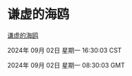 # 谦虚的海鸥
[谦虚的海鸥](http://219.139.196.164:56308/qxdho/course/base/hotlink/index.php)

2024年 09月 02日 星期一 16:30:03 CST

2024年 09月 02日 星期一 08:30:03 GMT
